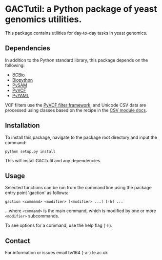 # GACTutil: a Python package of yeast genomics utilities.

This package contains utilities for day-to-day tasks in yeast genomics.

## Dependencies 

In addition to the Python standard library, this package depends on the following:

- [BCBio](https://github.com/chapmanb/bcbb)
- [Biopython](http://biopython.org/)
- [PySAM](https://github.com/pysam-developers/pysam)
- [PyVCF](https://github.com/jamescasbon/PyVCF)
- [PyYAML](http://pyyaml.org/)

VCF filters use the [PyVCF filter framework](https://pyvcf.readthedocs.io/en/latest/FILTERS.html), and Unicode CSV data are processed using classes based on the recipe in the [CSV module docs](https://docs.python.org/2/library/csv.html).

## Installation 

To install this package, navigate to the package root directory and input the command:

```
python setup.py install
```

This will install GACTutil and any dependencies.

## Usage 

Selected functions can be run from the command line using the package entry 
point 'gaction' as follows:

```
gaction <command> <modifier> [<modifier> ...] [-h] ...
```

...where `<command>` is the main command, which is modified by one or more `<modifier>` subcommands.

To see options for a command, use the help flag (`-h`).

## Contact

For information or issues email tw164 (-a-) le.ac.uk
